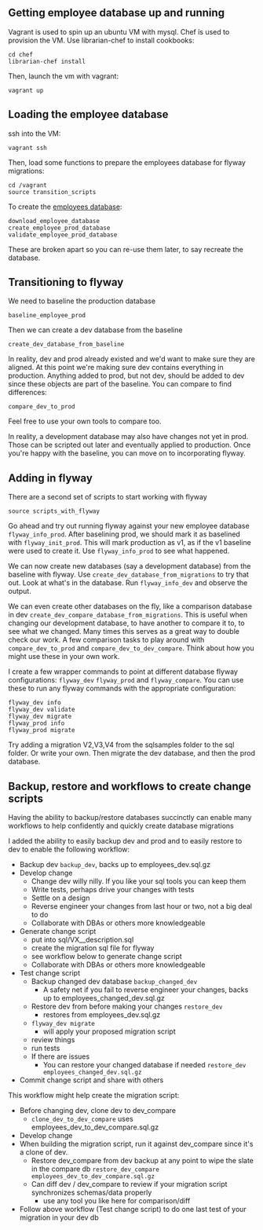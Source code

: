 
## Getting employee database up and running

Vagrant is used to spin up an ubuntu VM with mysql. Chef is used to provision the VM. Use librarian-chef to install cookbooks:

    cd chef
    librarian-chef install

Then, launch the vm with vagrant:

    vagrant up

## Loading the employee database

ssh into the VM:

    vagrant ssh

Then, load some functions to prepare the employees database for flyway migrations:

    cd /vagrant
    source transition_scripts

To create the [employees database](https://launchpad.net/test-db/employees-db-1):

    download_employee_database
    create_employee_prod_database
    validate_employee_prod_database

These are broken apart so you can re-use them later, to say recreate the database.

## Transitioning to flyway

We need to baseline the production database

    baseline_employee_prod

Then we can create a dev database from the baseline

    create_dev_database_from_baseline

In reality, dev and prod already existed and we'd want to make sure they are aligned. At this point we're making sure dev contains everything in production. Anything added to prod, but not dev, should be added to dev since these objects are part of the baseline. You can compare to find differences:

    compare_dev_to_prod

Feel free to use your own tools to compare too. 

In reality, a development database may also have changes not yet in prod. Those can be scripted out later and eventually applied to production. Once you're happy with the baseline, you can move on to incorporating flyway.

## Adding in flyway

There are a second set of scripts to start working with flyway

    source scripts_with_flyway

Go ahead and try out running flyway against your new employee database `flyway_info_prod`. After baselining prod, we should mark it as baselined with `flyway_init_prod`. This will mark production as v1, as if the v1 baseline were used to create it. Use `flyway_info_prod` to see what happened.

We can now create new databases (say a development database) from the baseline with flyway. Use `create_dev_database_from_migrations` to try that out. Look at what's in the database. Run `flyway_info_dev` and observe the output.

We can even create other databases on the fly, like a comparison database in dev `create_dev_compare_database_from_migrations`. This is useful when changing our development database, to have another to compare it to, to see what we changed. Many times this serves as a great way to double check our work. A few comparison tasks to play around with `compare_dev_to_prod` and `compare_dev_to_dev_compare`. Think about how you might use these in your own work.

I create a few wrapper commands to point at different database flyway configurations: `flyway_dev` `flyway_prod` and `flyway_compare`. You can use these to run any flyway commands with the appropriate configuration:

    flyway_dev info
    flyway_dev validate
    flyway_dev migrate
    flyway_prod info
    flyway_prod migrate

Try adding a migration V2,V3,V4 from the sqlsamples folder to the sql folder. Or write your own. Then migrate the dev database, and then the prod database.

## Backup, restore and workflows to create change scripts

Having the ability to backup/restore databases succinctly can enable many workflows to help confidently and quickly create database migrations

I added the ability to easily backup dev and prod and to easily restore to dev to enable the following workflow:

- Backup dev `backup_dev`, backs up to employees_dev.sql.gz
- Develop change
  - Change dev willy nilly. If you like your sql tools you can keep them
  - Write tests, perhaps drive your changes with tests
  - Settle on a design
  - Reverse engineer your changes from last hour or two, not a big deal to do
  - Collaborate with DBAs or others more knowledgeable
- Generate change script
  - put into sql/VX__description.sql 
  - create the migration sql file for flyway
  - see workflow below to generate change script
  - Collaborate with DBAs or others more knowledgeable
- Test change script
  - Backup changed dev database `backup_changed_dev`
    - A safety net if you fail to reverse engineer your changes, backs up to employees_changed_dev.sql.gz
  - Restore dev from before making your changes `restore_dev`
    - restores from employees_dev.sql.gz
  - `flyway_dev migrate`
    - will apply your proposed migration script
  - review things
  - run tests
  - If there are issues
    - You can restore your changed database if needed `restore_dev employees_changed_dev.sql.gz`
- Commit change script and share with others

This workflow might help create the migration script:

- Before changing dev, clone dev to dev_compare
  - `clone_dev_to_dev_compare` uses employees_dev_to_dev_compare.sql.gz
- Develop change
- When building the migration script, run it against dev_compare since it's a clone of dev. 
  - Restore dev_compare from dev backup at any point to wipe the slate in the compare db `restore_dev_compare employees_dev_to_dev_compare.sql.gz`
  - Can diff dev / dev_compare to review if your migration script synchronizes schemas/data properly 
    - use any tool you like here for comparison/diff
- Follow above workflow (Test change script) to do one last test of your migration in your dev db
